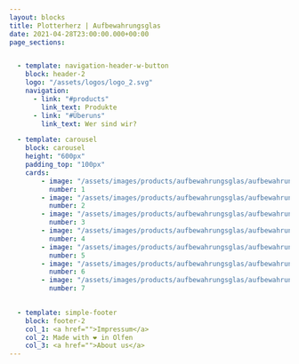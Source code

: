 ```yaml
---
layout: blocks
title: Plotterherz | Aufbewahrungsglas
date: 2021-04-28T23:00:00.000+00:00
page_sections:


  - template: navigation-header-w-button
    block: header-2
    logo: "/assets/logos/logo_2.svg"
    navigation:
      - link: "#products"
        link_text: Produkte
      - link: "#Überuns"
        link_text: Wer sind wir?

  - template: carousel
    block: carousel
    height: "600px"
    padding_top: "100px"
    cards:
        - image: "/assets/images/products/aufbewahrungsglas/aufbewahrungsglas_1.jpg"
          number: 1
        - image: "/assets/images/products/aufbewahrungsglas/aufbewahrungsglas_2.jpg" 
          number: 2
        - image: "/assets/images/products/aufbewahrungsglas/aufbewahrungsglas_3.jpg" 
          number: 3
        - image: "/assets/images/products/aufbewahrungsglas/aufbewahrungsglas_4.jpg"
          number: 4 
        - image: "/assets/images/products/aufbewahrungsglas/aufbewahrungsglas_5.jpg" 
          number: 5
        - image: "/assets/images/products/aufbewahrungsglas/aufbewahrungsglas_6.jpg" 
          number: 6
        - image: "/assets/images/products/aufbewahrungsglas/aufbewahrungsglas_7.jpg" 
          number: 7

  
  - template: simple-footer
    block: footer-2
    col_1: <a href="">Impressum</a>
    col_2: Made with ❤︎ in Olfen
    col_3: <a href="">About us</a>
---
```

